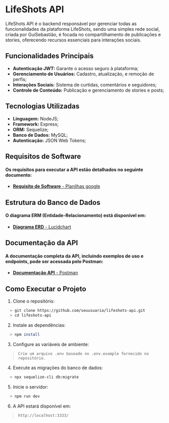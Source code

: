 # LifeShots API

LifeShots API é o backend responsável por gerenciar todas as funcionalidades da plataforma LifeShots, sendo uma simples rede social, criada por GuiSebastião, é focada no compartilhamento de publicações e stories, oferecendo recursos essenciais para interações sociais.

## Funcionalidades Principais

 - **Autenticação JWT:** Garante o acesso seguro à plataforma;
 - **Gerenciamento de Usuários:** Cadastro, atualização, e remoção de perfis;
 - **Interações Sociais:** Sistema de curtidas, comentários e seguidores;
 - **Controle de Conteúdo:** Publicação e gerenciamento de stories e posts;

## Tecnologias Utilizadas
 - **Linguagem:** NodeJS;
 - **Framework:** Express;
 - **ORM:** Sequelize;
 - **Banco de Dados:** MySQL;
 - **Autenticação:** JSON Web Tokens;

## Requisitos de Software

#### Os requisitos para executar a API estão detalhados no seguinte documento:

 - [**Requisito de Software** - Planilhas google](https://docs.google.com/spreadsheets/d/1QJFa9XAJZ71S60j33F-zQGeuuOFSNE8Ui19YimdNXh8/edit?usp=sharing)

## Estrutura do Banco de Dados

#### O diagrama ERM (Entidade-Relacionamento) está disponível em:

  - [**Diagrama ERD** - Lucidchart](https://lucid.app/lucidchart/3cdde976-4140-400b-80e0-819269004e3d/edit?invitationId=inv_ee62d169-0647-45f8-9896-b8704642e30c)

## Documentação da API

#### A documentação completa da API, incluindo exemplos de uso e endpoints, pode ser acessada pelo Postman:

 - [**Documentação API** - Postman](https://documenter.getpostman.com/view/34937794/2sAYQZGrZT)

## Como Executar o Projeto

1. Clone o repositório:

```bash
  > git clone https://github.com/seuusuario/lifeshots-api.git
  > cd lifeshots-api
```

2. Instale as dependências:
   
```bash
  > npm install
```

3. Configure as variáveis de ambiente:
   
 > `Crie um arquivo .env baseado no .env.example fornecido no repositório.`

4. Execute as migrações do banco de dados:

```bash
  > npx sequelize-cli db:migrate
```

5. Inicie o servidor:

```bash
  > npm run dev
```

6. A API estará disponível em:

 > `http://localhost:3333/`
